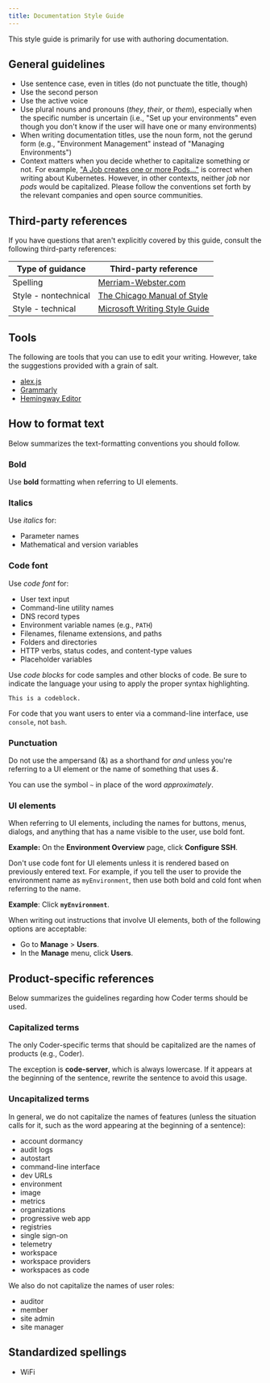 ```yaml
---
title: Documentation Style Guide
---
```


This style guide is primarily for use with authoring documentation.

## General guidelines

- Use sentence case, even in titles (do not punctuate the title, though)
- Use the second person
- Use the active voice
- Use plural nouns and pronouns (_they_, _their_, or _them_), especially when
  the specific number is uncertain (i.e., "Set up your environments" even though
  you don't know if the user will have one or many environments)
- When writing documentation titles, use the noun form, not the gerund form
  (e.g., "Environment Management" instead of "Managing Environments")
- Context matters when you decide whether to capitalize something or not. For
  example,
  ["A Job creates one or more Pods..."](https://kubernetes.io/docs/concepts/workloads/controllers/job/)
  is correct when writing about Kubernetes. However, in other contexts, neither
  _job_ nor _pods_ would be capitalized. Please follow the conventions set forth
  by the relevant companies and open source communities.

## Third-party references

If you have questions that aren't explicitly covered by this guide, consult the
following third-party references:

| **Type of guidance** | **Third-party reference**                                                              |
|----------------------|----------------------------------------------------------------------------------------|
| Spelling             | [Merriam-Webster.com](https://www.merriam-webster.com/)                                |
| Style - nontechnical | [The Chicago Manual of Style](https://www.chicagomanualofstyle.org/home.html)          |
| Style - technical    | [Microsoft Writing Style Guide](https://docs.microsoft.com/en-us/style-guide/welcome/) |

## Tools

The following are tools that you can use to edit your writing. However, take the
suggestions provided with a grain of salt.

- [alex.js](https://alexjs.com/)
- [Grammarly](https://app.grammarly.com/)
- [Hemingway Editor](https://hemingwayapp.com/)

## How to format text

Below summarizes the text-formatting conventions you should follow.

### Bold

Use **bold** formatting when referring to UI elements.

### Italics

Use _italics_ for:

- Parameter names
- Mathematical and version variables

### Code font

Use _code font_ for:

- User text input
- Command-line utility names
- DNS record types
- Environment variable names (e.g., `PATH`)
- Filenames, filename extensions, and paths
- Folders and directories
- HTTP verbs, status codes, and content-type values
- Placeholder variables

Use _code blocks_ for code samples and other blocks of code. Be sure to indicate
the language your using to apply the proper syntax highlighting.

```text
This is a codeblock.
```

For code that you want users to enter via a command-line interface, use
`console`, not `bash`.

### Punctuation

Do not use the ampersand (&) as a shorthand for _and_ unless you're referring to
a UI element or the name of something that uses _&_.

You can use the symbol `~` in place of the word _approximately_.

### UI elements

When referring to UI elements, including the names for buttons, menus, dialogs,
and anything that has a name visible to the user, use bold font.

**Example:** On the **Environment Overview** page, click **Configure SSH**.

Don't use code font for UI elements unless it is rendered based on previously
entered text. For example, if you tell the user to provide the environment name
as `myEnvironment`, then use both bold and cold font when referring to the name.

**Example**: Click **`myEnvironment`**.

When writing out instructions that involve UI elements, both of the following
options are acceptable:

- Go to **Manage** > **Users**.
- In the **Manage** menu, click **Users**.

## Product-specific references

Below summarizes the guidelines regarding how Coder terms should be used.

### Capitalized terms

The only Coder-specific terms that should be capitalized are the names of
products (e.g., Coder).

The exception is **code-server**, which is always lowercase. If it appears at
the beginning of the sentence, rewrite the sentence to avoid this usage.

### Uncapitalized terms

In general, we do not capitalize the names of features (unless the situation
calls for it, such as the word appearing at the beginning of a sentence):

- account dormancy
- audit logs
- autostart
- command-line interface
- dev URLs
- environment
- image
- metrics
- organizations
- progressive web app
- registries
- single sign-on
- telemetry
- workspace
- workspace providers
- workspaces as code

We also do not capitalize the names of user roles:

- auditor
- member
- site admin
- site manager

## Standardized spellings

- WiFi
